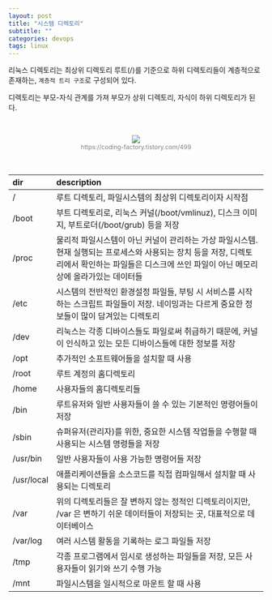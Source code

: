 ```yaml
---
layout: post
title: "시스템 디렉토리"
subtitle: ""
categories: devops
tags: linux
---
```


리눅스 디렉토리는 최상위 디렉토리 루트(/)를 기준으로 하위 디렉토리들이 계층적으로 존재하는, ```계층적 트리 구조```로 구성되어 있다.

디렉토리는 부모-자식 관계를 가져 부모가 상위 디렉토리, 자식이 하위 디렉토리가 된다.

<br>

<figure style="display:block; text-align:center;">
  <img src="https://blog.kakaocdn.net/dn/60Pqk/btqCzAxUrj1/HESwbbKOTk0wgX6JZAYpR1/img.png">
  <figcaption style="text-align:center; font-size:12px; color:#808080">
    https://coding-factory.tistory.com/499
  </figcaption>
</figure>

<br>

| dir | description |
| :-- | :-- |
| / | 루트 디렉토리, 파일시스템의 최상위 디렉토리이자 시작점 |
| /boot | 부트 디렉토리로, 리눅스 커널(/boot/vmlinuz), 디스크 이미지, 부트로더(/boot/grub) 등을 저장 |
| /proc | 물리적 파일시스템이 아닌 커널이 관리하는 가상 파일시스템. 현재 실행되는 프로세스와 사용되는 장치 등을 저장, 디렉토리에서 확인하는 파일들은 디스크에 쓰인 파일이 아닌 메모리 상에 올라가있는 데이터들 |
| /etc | 시스템의 전반적인 환경설정 파일들, 부팅 시 서비스를 시작하는 스크립트 파일들이 저장. 네이밍과는 다르게 중요한 정보들이 많이 담겨있는 디렉토리 |
| /dev | 리눅스는 각종 디바이스들도 파일로써 취급하기 때문에, 커널이 인식하고 있는 모든 디바이스들에 대한 정보를 저장 |
| /opt | 추가적인 소프트웨어들을 설치할 때 사용 |
| /root | 루트 계정의 홈디렉토리 |
| /home | 사용자들의 홈디렉토리들 |
| /bin | 루트유저와 일반 사용자들이 쓸 수 있는 기본적인 명령어들이 저장 |
| /sbin |  슈퍼유저(관리자)를 위한, 중요한 시스템 작업들을 수행할 때 사용되는 시스템 명령들을 저장 |
| /usr/bin | 일반 사용자들이 사용 가능한 명령어들 저장 |
| /usr/local | 애플리케이션들을 소스코드를 직접 컴파일해서 설치할 때 사용되는 디렉토리 |
| /var | 위의 디렉토리들은 잘 변하지 않는 정적인 디렉토리이지만, /var 은 변하기 쉬운 데이터들이 저장되는 곳, 대표적으로 데이터베이스 |
| /var/log | 여러 시스템 활동을 기록하는 로그 파일들 저장 |
| /tmp | 각종 프로그램에서 임시로 생성하는 파일들을 저장, 모든 사용자들이 읽기와 쓰기 수행 가능 |
| /mnt | 파일시스템을 일시적으로 마운트 할 때 사용 |